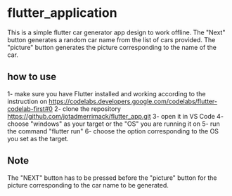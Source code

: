 # flutter_application

This is a simple flutter car generator app design to work offline. 
The "Next" button generates a random car name from the list of cars provided.
The "picture" button generates the picture corresponding to the name of the car.

## how to use

1- make sure you have Flutter installed and working according to the instruction on https://codelabs.developers.google.com/codelabs/flutter-codelab-first#0
2- clone the repository https://github.com/jotadmerrimack/flutter_app.git
3- open it in VS Code
4- choose "windows" as your target or the "OS" you are running it on
5- run the command "flutter run"
6- choose the option corresponding to the OS you set as the target. 

## Note

The "NEXT" button has to be pressed before the "picture" button for the picture corresponding to the car name to be generated. 




